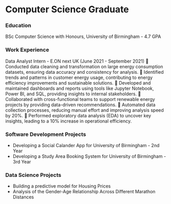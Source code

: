 # Computer Science Graduate

### Education
BSc Computer Science with Honours, University of Birmingham - 4.7 GPA

### Work Experience
Data Analyst Intern - E.ON next UK (June 2021 - September 2021)
 Conducted data cleaning and transformation on large energy consumption datasets, ensuring data accuracy 
and consistency for analysis. 
 Identified trends and patterns in customer energy usage, contributing to energy efficiency improvements and 
sustainable solutions. 
 Developed and maintained dashboards and reports using tools like Jupyter Notebook, Power BI, and SQL, providing 
insights to internal stakeholders. 
 Collaborated with cross-functional teams to support renewable energy projects by providing data-driven 
recommendations. 
 Automated data collection processes, reducing manual effort and improving analysis speed by 20%. 
 Performed exploratory data analysis (EDA) to uncover key insights, leading to a 10% increase in operational 
efficiency.

### Software Development Projects
- Developing a Social Calander App for University of Birmingham - 2nd Year
- Developing a Study Area Booking System for University of Birmingham - 3rd Year

### Data Science Projects
- Building a predictive model for Housing Prices
- Analysis of the Gender-Age Relationship Across Different Marathon Distances
